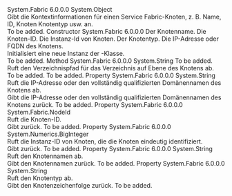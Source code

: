 <Type Name="NodeContext" FullName="System.Fabric.NodeContext">
  <TypeSignature Language="C#" Value="public class NodeContext" />
  <TypeSignature Language="ILAsm" Value=".class public auto ansi beforefieldinit NodeContext extends System.Object" />
  <TypeSignature Language="DocId" Value="T:System.Fabric.NodeContext" />
  <TypeSignature Language="VB.NET" Value="Public Class NodeContext" />
  <TypeSignature Language="F#" Value="type NodeContext = class" />
  <AssemblyInfo>
    <AssemblyName>System.Fabric</AssemblyName>
    <AssemblyVersion>6.0.0.0</AssemblyVersion>
  </AssemblyInfo>
  <Base>
    <BaseTypeName>System.Object</BaseTypeName>
  </Base>
  <Interfaces />
  <Docs>
    <summary>
      <para>Gibt die Kontextinformationen für einen Service Fabric-Knoten, z. B. Name, ID, Knoten Knotentyp usw. an.</para>
    </summary>
    <remarks>To be added.</remarks>
  </Docs>
  <Members>
    <Member MemberName=".ctor">
      <MemberSignature Language="C#" Value="public NodeContext (string nodeName, System.Fabric.NodeId nodeId, System.Numerics.BigInteger nodeInstanceId, string nodeType, string ipAddressOrFQDN);" />
      <MemberSignature Language="ILAsm" Value=".method public hidebysig specialname rtspecialname instance void .ctor(string nodeName, class System.Fabric.NodeId nodeId, valuetype System.Numerics.BigInteger nodeInstanceId, string nodeType, string ipAddressOrFQDN) cil managed" />
      <MemberSignature Language="DocId" Value="M:System.Fabric.NodeContext.#ctor(System.String,System.Fabric.NodeId,System.Numerics.BigInteger,System.String,System.String)" />
      <MemberSignature Language="F#" Value="new System.Fabric.NodeContext : string * System.Fabric.NodeId * System.Numerics.BigInteger * string * string -&gt; System.Fabric.NodeContext" Usage="new System.Fabric.NodeContext (nodeName, nodeId, nodeInstanceId, nodeType, ipAddressOrFQDN)" />
      <MemberType>Constructor</MemberType>
      <AssemblyInfo>
        <AssemblyName>System.Fabric</AssemblyName>
        <AssemblyVersion>6.0.0.0</AssemblyVersion>
      </AssemblyInfo>
      <Parameters>
        <Parameter Name="nodeName" Type="System.String" />
        <Parameter Name="nodeId" Type="System.Fabric.NodeId" />
        <Parameter Name="nodeInstanceId" Type="System.Numerics.BigInteger" />
        <Parameter Name="nodeType" Type="System.String" />
        <Parameter Name="ipAddressOrFQDN" Type="System.String" />
      </Parameters>
      <Docs>
        <param name="nodeName">Der Knotenname.</param>
        <param name="nodeId">Die Knoten-ID.</param>
        <param name="nodeInstanceId">Die Instanz-Id von Knoten.</param>
        <param name="nodeType">Der Knotentyp.</param>
        <param name="ipAddressOrFQDN">Die IP-Adresse oder FQDN des Knotens.</param>
        <summary>
            Initialisiert eine neue Instanz der <see cref="T:System.Fabric.NodeContext" />-Klasse.
            </summary>
        <remarks>To be added.</remarks>
      </Docs>
    </Member>
    <Member MemberName="GetDirectory">
      <MemberSignature Language="C#" Value="public string GetDirectory (string logicalDirectoryName);" />
      <MemberSignature Language="ILAsm" Value=".method public hidebysig instance string GetDirectory(string logicalDirectoryName) cil managed" />
      <MemberSignature Language="DocId" Value="M:System.Fabric.NodeContext.GetDirectory(System.String)" />
      <MemberSignature Language="VB.NET" Value="Public Function GetDirectory (logicalDirectoryName As String) As String" />
      <MemberSignature Language="F#" Value="member this.GetDirectory : string -&gt; string" Usage="nodeContext.GetDirectory logicalDirectoryName" />
      <MemberType>Method</MemberType>
      <AssemblyInfo>
        <AssemblyName>System.Fabric</AssemblyName>
        <AssemblyVersion>6.0.0.0</AssemblyVersion>
      </AssemblyInfo>
      <ReturnValue>
        <ReturnType>System.String</ReturnType>
      </ReturnValue>
      <Parameters>
        <Parameter Name="logicalDirectoryName" Type="System.String" />
      </Parameters>
      <Docs>
        <param name="logicalDirectoryName">To be added.</param>
        <summary>
            Ruft den Verzeichnispfad für das Verzeichnis auf Ebene des Knotens ab.
            </summary>
        <returns>To be added.</returns>
        <remarks>To be added.</remarks>
      </Docs>
    </Member>
    <Member MemberName="IPAddressOrFQDN">
      <MemberSignature Language="C#" Value="public string IPAddressOrFQDN { get; }" />
      <MemberSignature Language="ILAsm" Value=".property instance string IPAddressOrFQDN" />
      <MemberSignature Language="DocId" Value="P:System.Fabric.NodeContext.IPAddressOrFQDN" />
      <MemberSignature Language="VB.NET" Value="Public ReadOnly Property IPAddressOrFQDN As String" />
      <MemberSignature Language="F#" Value="member this.IPAddressOrFQDN : string" Usage="System.Fabric.NodeContext.IPAddressOrFQDN" />
      <MemberType>Property</MemberType>
      <AssemblyInfo>
        <AssemblyName>System.Fabric</AssemblyName>
        <AssemblyVersion>6.0.0.0</AssemblyVersion>
      </AssemblyInfo>
      <ReturnValue>
        <ReturnType>System.String</ReturnType>
      </ReturnValue>
      <Docs>
        <summary>
          <para>Ruft die IP-Adresse oder den vollständig qualifizierten Domänennamen des Knotens ab.</para>
        </summary>
        <value>
          <para>Gibt die IP-Adresse oder den vollständig qualifizierten Domänennamen des Knotens zurück.</para>
        </value>
        <remarks>To be added.</remarks>
      </Docs>
    </Member>
    <Member MemberName="NodeId">
      <MemberSignature Language="C#" Value="public System.Fabric.NodeId NodeId { get; }" />
      <MemberSignature Language="ILAsm" Value=".property instance class System.Fabric.NodeId NodeId" />
      <MemberSignature Language="DocId" Value="P:System.Fabric.NodeContext.NodeId" />
      <MemberSignature Language="VB.NET" Value="Public ReadOnly Property NodeId As NodeId" />
      <MemberSignature Language="F#" Value="member this.NodeId : System.Fabric.NodeId" Usage="System.Fabric.NodeContext.NodeId" />
      <MemberType>Property</MemberType>
      <AssemblyInfo>
        <AssemblyName>System.Fabric</AssemblyName>
        <AssemblyVersion>6.0.0.0</AssemblyVersion>
      </AssemblyInfo>
      <ReturnValue>
        <ReturnType>System.Fabric.NodeId</ReturnType>
      </ReturnValue>
      <Docs>
        <summary>
          <para>Ruft die Knoten-ID.</para>
        </summary>
        <value>
          <para>Gibt <see cref="T:System.Fabric.NodeId" />zurück.</para>
        </value>
        <remarks>To be added.</remarks>
      </Docs>
    </Member>
    <Member MemberName="NodeInstanceId">
      <MemberSignature Language="C#" Value="public System.Numerics.BigInteger NodeInstanceId { get; }" />
      <MemberSignature Language="ILAsm" Value=".property instance valuetype System.Numerics.BigInteger NodeInstanceId" />
      <MemberSignature Language="DocId" Value="P:System.Fabric.NodeContext.NodeInstanceId" />
      <MemberSignature Language="VB.NET" Value="Public ReadOnly Property NodeInstanceId As BigInteger" />
      <MemberSignature Language="F#" Value="member this.NodeInstanceId : System.Numerics.BigInteger" Usage="System.Fabric.NodeContext.NodeInstanceId" />
      <MemberType>Property</MemberType>
      <AssemblyInfo>
        <AssemblyName>System.Fabric</AssemblyName>
        <AssemblyVersion>6.0.0.0</AssemblyVersion>
      </AssemblyInfo>
      <ReturnValue>
        <ReturnType>System.Numerics.BigInteger</ReturnType>
      </ReturnValue>
      <Docs>
        <summary>
          <para>Ruft die Instanz-ID von Knoten, die die Knoten eindeutig identifiziert.</para>
        </summary>
        <value>
          <para>Gibt <see cref="T:System.Numerics.BigInteger" />zurück.</para>
        </value>
        <remarks>To be added.</remarks>
      </Docs>
    </Member>
    <Member MemberName="NodeName">
      <MemberSignature Language="C#" Value="public string NodeName { get; }" />
      <MemberSignature Language="ILAsm" Value=".property instance string NodeName" />
      <MemberSignature Language="DocId" Value="P:System.Fabric.NodeContext.NodeName" />
      <MemberSignature Language="VB.NET" Value="Public ReadOnly Property NodeName As String" />
      <MemberSignature Language="F#" Value="member this.NodeName : string" Usage="System.Fabric.NodeContext.NodeName" />
      <MemberType>Property</MemberType>
      <AssemblyInfo>
        <AssemblyName>System.Fabric</AssemblyName>
        <AssemblyVersion>6.0.0.0</AssemblyVersion>
      </AssemblyInfo>
      <ReturnValue>
        <ReturnType>System.String</ReturnType>
      </ReturnValue>
      <Docs>
        <summary>
          <para>Ruft den Knotennamen ab.</para>
        </summary>
        <value>
          <para>Gibt den Knotennamen zurück.</para>
        </value>
        <remarks>To be added.</remarks>
      </Docs>
    </Member>
    <Member MemberName="NodeType">
      <MemberSignature Language="C#" Value="public string NodeType { get; }" />
      <MemberSignature Language="ILAsm" Value=".property instance string NodeType" />
      <MemberSignature Language="DocId" Value="P:System.Fabric.NodeContext.NodeType" />
      <MemberSignature Language="VB.NET" Value="Public ReadOnly Property NodeType As String" />
      <MemberSignature Language="F#" Value="member this.NodeType : string" Usage="System.Fabric.NodeContext.NodeType" />
      <MemberType>Property</MemberType>
      <AssemblyInfo>
        <AssemblyName>System.Fabric</AssemblyName>
        <AssemblyVersion>6.0.0.0</AssemblyVersion>
      </AssemblyInfo>
      <ReturnValue>
        <ReturnType>System.String</ReturnType>
      </ReturnValue>
      <Docs>
        <summary>
          <para>Ruft den Knotentyp ab.</para>
        </summary>
        <value>
          <para>Gibt den Knotenzeichenfolge zurück.</para>
        </value>
        <remarks>To be added.</remarks>
      </Docs>
    </Member>
  </Members>
</Type>